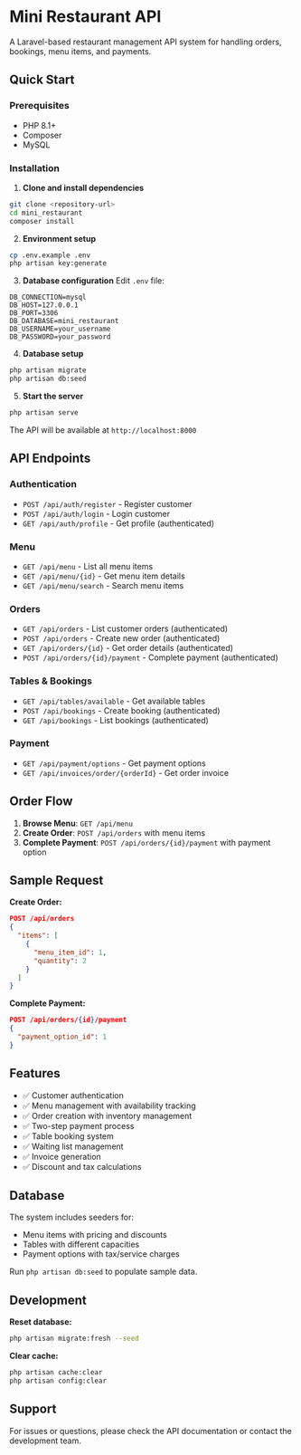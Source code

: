 # Mini Restaurant API

A Laravel-based restaurant management API system for handling orders, bookings, menu items, and payments.

## Quick Start

### Prerequisites

-   PHP 8.1+
-   Composer
-   MySQL

### Installation

1. **Clone and install dependencies**

```bash
git clone <repository-url>
cd mini_restaurant
composer install
```

2. **Environment setup**

```bash
cp .env.example .env
php artisan key:generate
```

3. **Database configuration**
   Edit `.env` file:

```env
DB_CONNECTION=mysql
DB_HOST=127.0.0.1
DB_PORT=3306
DB_DATABASE=mini_restaurant
DB_USERNAME=your_username
DB_PASSWORD=your_password
```

4. **Database setup**

```bash
php artisan migrate
php artisan db:seed
```

5. **Start the server**

```bash
php artisan serve
```

The API will be available at `http://localhost:8000`

## API Endpoints

### Authentication

-   `POST /api/auth/register` - Register customer
-   `POST /api/auth/login` - Login customer
-   `GET /api/auth/profile` - Get profile (authenticated)

### Menu

-   `GET /api/menu` - List all menu items
-   `GET /api/menu/{id}` - Get menu item details
-   `GET /api/menu/search` - Search menu items

### Orders

-   `GET /api/orders` - List customer orders (authenticated)
-   `POST /api/orders` - Create new order (authenticated)
-   `GET /api/orders/{id}` - Get order details (authenticated)
-   `POST /api/orders/{id}/payment` - Complete payment (authenticated)

### Tables & Bookings

-   `GET /api/tables/available` - Get available tables
-   `POST /api/bookings` - Create booking (authenticated)
-   `GET /api/bookings` - List bookings (authenticated)

### Payment

-   `GET /api/payment/options` - Get payment options
-   `GET /api/invoices/order/{orderId}` - Get order invoice

## Order Flow

1. **Browse Menu**: `GET /api/menu`
2. **Create Order**: `POST /api/orders` with menu items
3. **Complete Payment**: `POST /api/orders/{id}/payment` with payment option

## Sample Request

**Create Order:**

```json
POST /api/orders
{
  "items": [
    {
      "menu_item_id": 1,
      "quantity": 2
    }
  ]
}
```

**Complete Payment:**

```json
POST /api/orders/{id}/payment
{
  "payment_option_id": 1
}
```

## Features

-   ✅ Customer authentication
-   ✅ Menu management with availability tracking
-   ✅ Order creation with inventory management
-   ✅ Two-step payment process
-   ✅ Table booking system
-   ✅ Waiting list management
-   ✅ Invoice generation
-   ✅ Discount and tax calculations

## Database

The system includes seeders for:

-   Menu items with pricing and discounts
-   Tables with different capacities
-   Payment options with tax/service charges

Run `php artisan db:seed` to populate sample data.

## Development

**Reset database:**

```bash
php artisan migrate:fresh --seed
```

**Clear cache:**

```bash
php artisan cache:clear
php artisan config:clear
```

## Support

For issues or questions, please check the API documentation or contact the development team.
